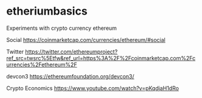 # etheriumbasics
Experiments with crypto currency ethereum

Social
https://coinmarketcap.com/currencies/ethereum/#social


Twitter
https://twitter.com/ethereumproject?ref_src=twsrc%5Etfw&ref_url=https%3A%2F%2Fcoinmarketcap.com%2Fcurrencies%2Fethereum%2F


devcon3
https://ethereumfoundation.org/devcon3/


Crypto Economics
https://www.youtube.com/watch?v=pKqdjaH1dRo
